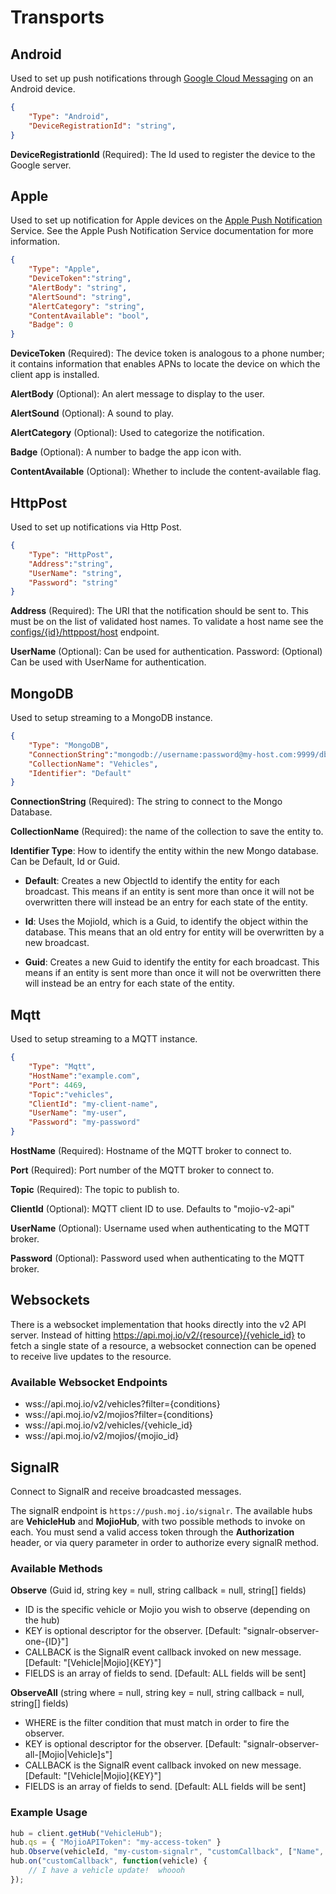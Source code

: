 # Transports #

## Android ##

Used to set up push notifications through [Google Cloud Messaging](https://developers.google.com/cloud-messaging/) on an Android device.

```json
{
	"Type": "Android",
	"DeviceRegistrationId": "string",
}
```

**DeviceRegistrationId** (Required): The Id used to register the device to the Google server.


## Apple ##

Used to set up notification for Apple devices on the [Apple Push Notification](https://developer.apple.com/library/ios/documentation/NetworkingInternet/Conceptual/RemoteNotificationsPG/Chapters/ApplePushService.html) Service. See the Apple Push Notification Service documentation for more information.

```json
{
	"Type": "Apple",
	"DeviceToken":"string",
	"AlertBody": "string",
	"AlertSound": "string",
	"AlertCategory": "string",
	"ContentAvailable": "bool",
	"Badge": 0
}
```

**DeviceToken** (Required): The device token is analogous to a phone number; it contains information that enables APNs to locate the device on which the client app is installed.

**AlertBody** (Optional): An alert message to display to the user.

**AlertSound** (Optional): A sound to play.

**AlertCategory** (Optional): Used to categorize the notification.

**Badge** (Optional): A number to badge the app icon with.

**ContentAvailable** (Optional): Whether to include the content-available flag.


## HttpPost ##

Used to set up notifications via Http Post.

```json
{
	"Type": "HttpPost",
	"Address":"string",
	"UserName": "string",
	"Password": "string"
}
```

**Address** (Required): The URI that the notification should be sent to. This must be on the list of validated host names. To validate a host name see the [configs/{id}/httppost/host](https://push.moj.io/swagger/ui/index#!/Configurations/Observer_GetAuthorizedHosts) endpoint.

**UserName** (Optional): Can be used for authentication.
Password: (Optional) Can be used with UserName for authentication.


## MongoDB ##

Used to setup streaming to a MongoDB instance.

```json
{
	"Type": "MongoDB",
	"ConnectionString":"mongodb://username:password@my-host.com:9999/db",
	"CollectionName": "Vehicles",
	"Identifier": "Default"
}
```

**ConnectionString** (Required): The string to connect to the Mongo Database.

**CollectionName** (Required):  the name of the collection to save the entity to.

**Identifier Type**: How to identify the entity within the new Mongo database. Can be Default, Id or Guid.

- **Default**: Creates a new ObjectId to identify the entity for each broadcast. This means if an entity is sent more than once it will not be overwritten there will instead be an entry for each state of the entity.

- **Id**: Uses the MojioId, which is a Guid, to identify the object within the database. This means that an old entry for entity will be overwritten by a new broadcast.

- **Guid**: Creates a new Guid to identify the entity for each broadcast. This means if an entity is sent more than once it will not be overwritten there will instead be an entry for each state of the entity. 


## Mqtt ##
Used to setup streaming to a MQTT instance.

```json
{
	"Type": "Mqtt",
	"HostName":"example.com",
	"Port": 4469,
	"Topic":"vehicles",
	"ClientId": "my-client-name",
	"UserName": "my-user",
	"Password": "my-password"
}
```

**HostName** (Required): Hostname of the MQTT broker to connect to. 

**Port** (Required): Port number of the MQTT broker to connect to. 

**Topic** (Required): The topic to publish to.

**ClientId** (Optional): MQTT client ID to use. Defaults to "mojio-v2-api"

**UserName** (Optional): Username used when authenticating to the MQTT broker. 

**Password** (Optional): Password used when authenticating to the MQTT broker. 


## Websockets ##

There is a websocket implementation that hooks directly into the v2 API server.  Instead of hitting https://api.moj.io/v2/{resource}/{vehicle_id} to fetch a single state of a resource, a websocket connection can be opened to receive live updates to the resource.

### Available Websocket Endpoints ###

* wss://api.moj.io/v2/vehicles?filter={conditions}
* wss://api.moj.io/v2/mojios?filter={conditions}
* wss://api.moj.io/v2/vehicles/{vehicle_id}
* wss://api.moj.io/v2/mojios/{mojio_id}

## SignalR ##

Connect to SignalR and receive broadcasted messages.

The signalR endpoint is `https://push.moj.io/signalr`.  The available hubs are **VehicleHub** and **MojioHub**, with two possible methods to invoke on each.  You must send a valid access token through the **Authorization** header, or via query parameter in order to authorize every signalR method.

### Available Methods ###

**Observe** (Guid id, string key = null, string callback = null, string[] fields)
 * ID is the specific vehicle or Mojio you wish to observe (depending on the hub)
 * KEY is optional descriptor for the observer.  [Default: "signalr-observer-one-{ID}"]
 * CALLBACK is the SignalR event callback invoked on new message. [Default: "[Vehicle|Mojio]{KEY}"]
 * FIELDS is an array of fields to send.  [Default: ALL fields will be sent]
   
**ObserveAll** (string where = null, string key = null, string callback = null, string[] fields)
 * WHERE is the filter condition that must match in order to fire the observer.
 * KEY is optional descriptor for the observer.  [Default: "signalr-observer-all-[Mojio|Vehicle]s"]
 * CALLBACK is the SignalR event callback invoked on new message. [Default: "[Vehicle|Mojio]{KEY}"]
 * FIELDS is an array of fields to send.  [Default: ALL fields will be sent]

### Example Usage ###

```javascript
hub = client.getHub("VehicleHub");
hub.qs = { "MojioAPIToken": "my-access-token" }
hub.Observe(vehicleId, "my-custom-signalr", "customCallback", ["Name", "Speed"])
hub.on("customCallback", function(vehicle) {
	// I have a vehicle update!  whoooh
});
```
